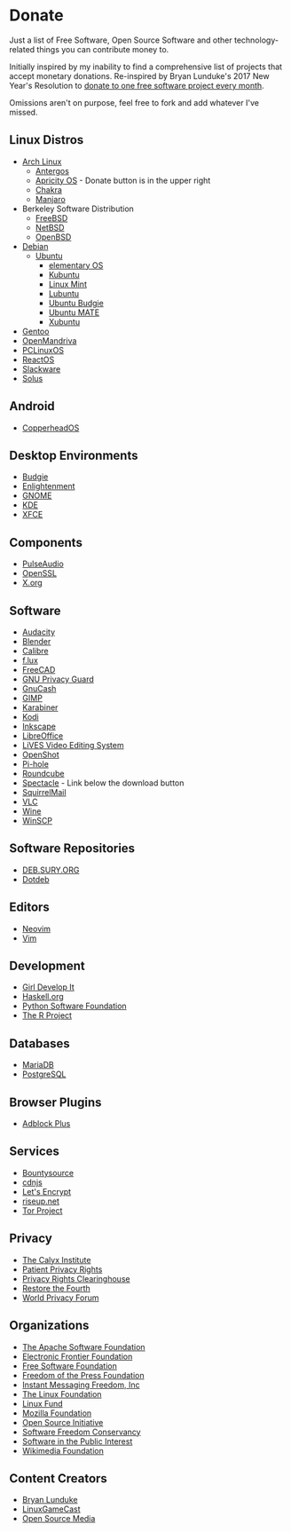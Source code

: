 # Donate

Just a list of Free Software, Open Source Software and other technology-related
things you can contribute money to.

Initially inspired by my inability to find a comprehensive list of projects that
accept monetary donations. Re-inspired by Bryan Lunduke's 2017 New Year's
Resolution to [donate to one free software project every month][resolution].

Omissions aren't on purpose, feel free to fork and add whatever I've missed.

[resolution]: http://www.networkworld.com/article/3160174/linux/new-years-resolution-donate-to-1-free-software-project-every-month.html

## Linux Distros

* [Arch Linux](https://www.archlinux.org/donate/)
  * [Antergos](https://antergos.com/donate/)
  * [Apricity OS](https://apricityos.com/) - Donate button is in the upper right
  * [Chakra](https://chakralinux.org/?donate)
  * [Manjaro](https://manjaro.github.io/donate/)
* Berkeley Software Distribution
  * [FreeBSD](https://www.freebsdfoundation.org/donate/)
  * [NetBSD](https://www.netbsd.org/donations/#how-to-donate)
  * [OpenBSD](https://www.openbsd.org/donations.html)
* [Debian](https://www.debian.org/donations)
  * [Ubuntu](https://www.ubuntu.com/download/desktop/contribute)
    * [elementary OS](https://elementary.io/get-involved)
    * [Kubuntu](https://www.kubuntu.org/contribute-to-kubuntu/)
    * [Linux Mint](https://linuxmint.com/donors.php)
    * [Lubuntu](http://lubuntu.me/donate/)
    * [Ubuntu Budgie](https://budgie-remix.org/support-us/)
    * [Ubuntu MATE](https://ubuntu-mate.org/donate/)
    * [Xubuntu](https://xubuntu.org/donations/)
* [Gentoo](https://www.gentoo.org/donate/)
* [OpenMandriva](https://www.openmandriva.org/donate)
* [PCLinuxOS](http://www.pclinuxos.com/donations/)
* [ReactOS](https://www.reactos.org/donating)
* [Slackware](https://store.slackware.com/cgi-bin/store/slackdonation)
* [Solus](https://solus-project.com/support/)

## Android

* [CopperheadOS](https://copperhead.co/android/donate)

## Desktop Environments

* [Budgie](https://solus-project.com/support/)
* [Enlightenment](https://www.enlightenment.org/contribute)
* [GNOME](https://www.gnome.org/friends/)
* [KDE](https://www.kde.org/community/donations/index.php#money)
* [XFCE](https://www.bountysource.com/teams/xfce)

## Components

* [PulseAudio](https://www.patreon.com/tanuk)
* [OpenSSL](https://www.openssl.org/support/donations.html)
* [X.org](https://www.x.org/wiki/SponsorshipPage/)

## Software

* [Audacity](http://www.audacityteam.org/donate/)
* [Blender](https://www.blender.org/foundation/donation-payment/)
* [Calibre](https://calibre-ebook.com/donate)
* [f.lux](https://justgetflux.com/promo/paypal.html)
* [FreeCAD](https://www.patreon.com/yorikvanhavre)
* [GNU Privacy Guard](https://gpgtools.org/donate.html)
* [GnuCash](https://www.gnucash.org/donate.phtml)
* [GIMP](https://www.gimp.org/donating/#donate-to-the-project)
* [Karabiner](https://pqrs.org/osx/karabiner/pricing.html.en)
* [Kodi](https://kodi.tv/contribute/donate/)
* [Inkscape](https://inkscape.org/en/support-us/donate/)
* [LibreOffice](https://www.libreoffice.org/donate/)
* [LiVES Video Editing System](http://lives-video.com/index.php?do=donate)
* [OpenShot](https://www.patreon.com/openshot)
* [Pi-hole](https://pi-hole.net/donate/?v=7516fd43adaa)
* [Roundcube](https://roundcube.net/contribute/)
* [Spectacle](https://www.spectacleapp.com/) - Link below the download button
* [SquirrelMail](https://squirrelmail.org/donations.php)
* [VLC](https://www.videolan.org/contribute.html#money)
* [Wine](https://www.winehq.org/donate)
* [WinSCP](https://winscp.net/eng/donate.php)

## Software Repositories

* [DEB.SURY.ORG](https://www.patreon.com/oerdnj)
* [Dotdeb](https://www.dotdeb.org/donate/)


## Editors

* [Neovim](https://salt.bountysource.com/teams/neovim)
* [Vim](http://www.vim.org/sponsor/)

## Development

* [Girl Develop It](https://www.girldevelopit.com/donate)
* [Haskell.org](https://wiki.haskell.org/Donate_to_Haskell.org)
* [Python Software Foundation](https://www.python.org/psf/donations/)
* [The R Project](https://www.r-project.org/foundation/donations.html)

## Databases

* [MariaDB](https://mariadb.org/donate/)
* [PostgreSQL](https://www.postgresql.org/about/donate_pg_org/)

## Browser Plugins

* [Adblock Plus](https://adblockplus.org/en/contribute#donate)

## Services

* [Bountysource](https://salt.bountysource.com/teams/bountysource)
* [cdnjs](https://www.bountysource.com/teams/cdnjs)
* [Let's Encrypt](https://letsencrypt.org/donate/)
* [riseup.net](https://riseup.net/en/donate)
* [Tor Project](https://donate.torproject.org/)

## Privacy

* [The Calyx Institute](https://www.calyxinstitute.org/civicrm/contribute/transact?reset=1&id=19)
* [Patient Privacy Rights](https://patientprivacyrights.org/?page_id=8067)
* [Privacy Rights Clearinghouse](https://privacyrights.networkforgood.com/)
* [Restore the Fourth](https://restorethe4th.com/donate-now/)
* [World Privacy Forum](https://www.worldprivacyforum.org/donate/)

## Organizations

* [The Apache Software Foundation](https://www.apache.org/foundation/contributing.html)
* [Electronic Frontier Foundation](https://supporters.eff.org/donate/button)
* [Free Software Foundation](https://www.fsf.org/associate/)
* [Freedom of the Press Foundation](https://freedom.press/)
* [Instant Messaging Freedom, Inc](https://imfreedom.org/donate.php)
* [The Linux Foundation](https://www.linuxfoundation.org/about/linux-donate)
* [Linux Fund](http://www.linuxfund.org/donate/)
* [Mozilla Foundation](https://donate.mozilla.org/en-US/)
* [Open Source Initiative](https://opensource.org/civicrm/contribute/transact?reset=1&id=2)
* [Software Freedom Conservancy](https://sfconservancy.org/supporter/)
* [Software in the Public Interest](http://spi-inc.org/donations/)
* [Wikimedia Foundation](https://donate.wikimedia.org/)

## Content Creators

* [Bryan Lunduke](https://www.patreon.com/bryanlunduke)
* [LinuxGameCast](https://www.patreon.com/linuxgamecast)
* [Open Source Media](https://www.patreon.com/radioopensource)

